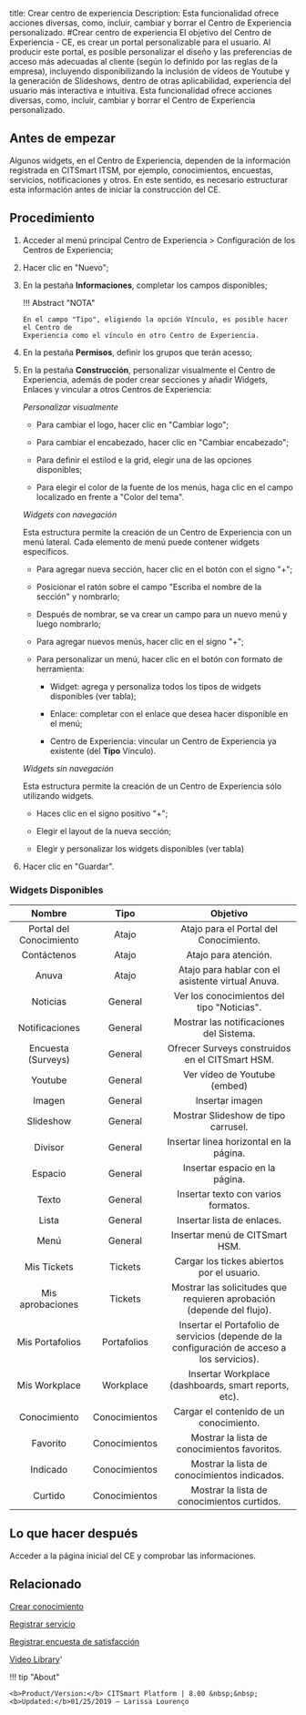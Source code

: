 title:  Crear centro de experiencia 
Description: Esta funcionalidad ofrece acciones diversas, como, incluir, cambiar y borrar el Centro de Experiencia personalizado.
#Crear centro de experiencia
El objetivo del Centro de Experiencia - CE, es crear un portal personalizable para el usuario. Al producir este portal, es posible personalizar el diseño y las preferencias de acceso más adecuadas al cliente (según lo definido por las reglas de la empresa), incluyendo disponibilizando la inclusión de vídeos de Youtube y la generación de Slideshows, dentro de otras aplicabilidad, experiencia del usuario más interactiva e intuitiva.
Esta funcionalidad ofrece acciones diversas, como, incluir, cambiar y borrar el Centro de Experiencia personalizado.

Antes de empezar
----------------

Algunos widgets, en el Centro de Experiencia, dependen de la información
registrada en CITSmart ITSM, por ejemplo, conocimientos, encuestas, servicios,
notificaciones y otros. En este sentido, es necesario estructurar esta
información antes de iniciar la construcción del CE.

Procedimiento
-------------

1.  Acceder al menú principal Centro de Experiencia \> Configuración de los
    Centros de Experiencia;

2.  Hacer clic en "Nuevo";

3.  En la pestaña **Informaciones**, completar los campos disponibles;

    !!! Abstract "NOTA"
    
        En el campo "Tipo", eligiendo la opción Vínculo, es posible hacer el Centro de 
        Experiencia como el vínculo en otro Centro de Experiencia.
        
4.  En la pestaña **Permisos**, definir los grupos que terán acesso;

5.  En la pestaña **Construcción**, personalizar visualmente el Centro de Experiencia, además de poder crear secciones y añadir Widgets, Enlaces y vincular a otros Centros de Experiencia:
    
    *Personalizar visualmente*
    
    -   Para cambiar el logo, hacer clic en "Cambiar logo";
    
    -   Para cambiar el encabezado, hacer clic en "Cambiar encabezado";
    
    -   Para definir el estilod e la grid, elegir una de las opciones disponibles;
    
    -   Para elegir el color de la fuente de los menús, haga clic en el campo localizado en frente a "Color del tema".
        
    *Widgets con navegación*
    
    Esta estructura permite la creación de un Centro de Experiencia con un menú lateral. Cada elemento de menú puede contener widgets específicos.
    
    -   Para agregar nueva sección, hacer clic en el botón con el signo "+";
    
    -   Posicionar el ratón sobre el campo "Escriba el nombre de la sección" y nombrarlo;
    
    -   Después de nombrar, se va crear un campo para un nuevo menú y luego nombrarlo;
    
    -   Para agregar nuevos menús, hacer clic en el signo "+";
    
    -   Para personalizar un menú, hacer clic en el botón con formato de herramienta:
    
        -   Widget: agrega y personaliza todos los tipos de widgets disponibles (ver tabla);
        
        -   Enlace: completar con el enlace que desea hacer disponible en el menú;
        
        -   Centro de Experiencia: vincular un Centro de Experiencia ya existente (del **Tipo** Vínculo).
            
    *Widgets sin navegación*
    
    Esta estructura permite la creación de un Centro de Experiencia sólo utilizando widgets.
    
    -  Haces clic en el signo positivo "+";
    
    -  Elegir el layout de la nueva sección;
    
    -  Elegir y personalizar los widgets disponibles (ver tabla)
    
6.  Hacer clic en "Guardar".    




### Widgets Disponibles


|        **Nombre**       |    **Tipo**   |                                         **Objetivo**                                       |
|:-----------------------:|:-------------:|:------------------------------------------------------------------------------------------:|
| Portal del Conocimiento |     Atajo     |                            Atajo para el Portal del Conocimiento.                           
|       Contáctenos       |     Atajo     |                                     Atajo para atención.                                     
|          Anuva          |     Atajo     |                       Atajo para hablar con el asistente virtual Anuva.                     
|         Noticias        |    General    |                          Ver los conocimientos del tipo "Noticias".                         
|      Notificaciones     |    General    |                            Mostrar las notificaciones del Sistema.                           
|    Encuesta (Surveys)   |    General    |                        Ofrecer Surveys construidos en el CITSmart HSM.                       
|         Youtube         |    General    |                                 Ver vídeo de Youtube (embed)                                 
|          Imagen         |    General    |                                        Insertar imagen                                       
|        Slideshow        |    General    |                              Mostrar Slideshow de tipo carrusel.                             
|         Divisor         |    General    |                            Insertar línea horizontal en la página.                           
|         Espacio         |    General    |                                Insertar espacio en la página.                               
|          Texto          |    General    |                              Insertar texto con varios formatos.                             
|          Lista          |    General    |                                  Insertar lista de enlaces.                                 
|           Menú          |    General    |                                Insertar menú de CITSmart HSM.                               
|       Mis Tickets       |    Tickets    |                          Cargar los tickes abiertos por el usuario.                         
|     Mis aprobaciones    |    Tickets    |             Mostrar las solicitudes que requieren aprobación (depende del flujo).           
|     Mis Portafolios     |  Portafolios  | Insertar el Portafolio de servicios (depende de la configuración de acceso a los servicios). 
|      Mis Workplace      |   Workplace   |                     Insertar Workplace (dashboards, smart reports, etc).                     
|       Conocimiento      | Conocimientos |                            Cargar el contenido de un conocimiento.                           
|         Favorito        | Conocimientos |                         Mostrar la lista de conocimientos favoritos.                         
|         Indicado        | Conocimientos |                         Mostrar la lista de conocimientos indicados.                         
|         Curtido         | Conocimientos |                          Mostrar la lista de conocimientos curtidos.                         


Lo que hacer después
--------------------

Acceder a la página inicial del CE y comprobar las informaciones.

Relacionado
---------------

[Crear conocimiento](/es-es/citsmart-platform-8/processes/knowledge/use/create-knowledge.html)

[Registrar servicio](/es-es/citsmart-platform-8/processes/portfolio-and-catalog/use/register-a-service.html)

[Registrar encuesta de satisfacción](/es-es/citsmart-platform-8/processes/portfolio-and-catalog/configuration/register-satisfaction-survey.html)

<i class='fa fa-youtube-play  fa-2x' style='color:#97ce17;vertical-align: middle;'> </i> [Video Library](https://www.youtube.com/playlist?list=PLB5qK2uzf2RPgNa5jacymoUrgZpi7MgdD)'

!!! tip "About"

    <b>Product/Version:</b> CITSmart Platform | 8.00 &nbsp;&nbsp;
    <b>Updated:</b>01/25/2019 – Larissa Lourenço

